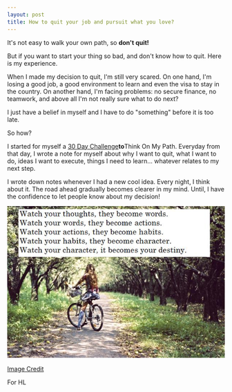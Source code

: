 ```yaml
---
layout: post
title: How to quit your job and pursuit what you love?
---
```

It's not easy to walk your own path, so **don't quit!**  

But if you want to start your thing so bad, and don't know how to quit. Here is my experience.

  
When I made my decision to quit, I'm still very scared. On one hand, I'm losing a good job, a good environment to learn and even the visa to stay in the country. On another hand, I'm facing problems: no secure finance, no teamwork, and above all I'm not really sure what to do next?

  
I just have a belief in myself and I have to do "something" before it is too late. 

  
So how?

  
I started for myself a [30 Day Challenge][0]****to****Think On My Path. Everyday from that day, I wrote a note for myself about why I want to quit, what I want to do, ideas I want to execute, things I need to learn... whatever relates to my next step.

  
I wrote down notes whenever I had a new cool idea. Every night, I think about it. The road ahead gradually becomes clearer in my mind. Until, I have the confidence to let people know about my decision!

  
![](/images/332a0b2d-1608-437b-835f-793e7e3afcec/thoughts.jpg)  

  
[Image Credit][1]  

  
For HL


[0]: http://on.ted.com/Cutts
[1]: http://winterlyrics.wordpress.com/2011/07/22/watch-your-thoughts-they-become-words-watch-your-words-they-become-actions-watch-your-actions-they-become-habits-watch-your-habits-they-become-character-watch-your-character-it-becomes-your-d/